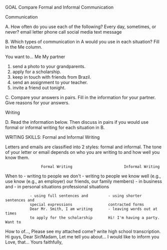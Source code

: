 GOAL Compare Formal and Informal Communication

Communication

A. How often do you use each of the following? Every day, sometimes, or never?
email       letter       phone call       social media       text message

B. Which types of communication in A would you use in each situation?
Fill in the Me column.

You want to...                                                Me       My partner
1. send a photo to your grandparents.
2. apply for a scholarship.
3. keep in touch with friends from Brazil.
4. send an assignment to your teacher.
5. invite a friend out tonight.

C. Compare your answers in pairs. Fill in the information for your partner.
Give reasons for your answers.

Writing

D. Read the information below. Then discuss in pairs if you would use formal or
informal writing for each situation in B.

WRITING SKILLS: Formal and Informal Writing

Letters and emails are classified into 2 styles: formal and informal. The tone of your
letter or email depends on who you are writing to and how well you know them.

                    Formal Writing                       Informal Writing

When to       - writing to people we don't        - writing to people we know well (e.g.,
use            know (e.g., an employer)           our friends, our family members)
               - in business and                   - in personal situations
               professional situations

               - using full sentences and         - using shorter sentences and
               special expressions                contracted forms
               Dear Mr. Smith, I am writing       - leaving words out at times
               to apply for the scholarship       Hi! I'm having a party. Want to
How to        of..., Please see my attached       come?
write         high school transcription.          Hi guys,
               Dear Sir/Madam,                    Let me tell you about...
               I would like to inform you         Love,
               that...
               Yours faithfully,